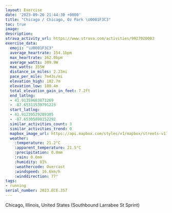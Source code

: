 ```yaml
---
layout: Exercise
date: '2023-09-26 21:44:30 +0000'
title: "Chicago / Chicago, Oz Park \U0001F3C3"
toc: true
image:
description:
strava_activity_url: https://www.strava.com/activities/9927020083
exercise_data:
  emoji: "\U0001F3C3"
  average_heartrate: 154.1bpm
  max_heartrate: 162.0bpm
  average_watts: 309.9W
  max_watts: 355W
  distance_in_miles: 2.23mi
  pace_per_mile: 7m43s/mi
  elevation_high: 182.7m
  elevation_low: 180.4m
  total_elevation_gain_in_feet: 7.2ft
  end_latlng:
  - 41.91359683871269
  - -87.65311530791223
  start_latlng:
  - 41.91239529289305
  - -87.65305898152292
  similar_activities_count: 3
  similar_activities_trend: 0
  mapbox_image_url: https://api.mapbox.com/styles/v1/mapbox/streets-v11/static/path-5+787af2-1.0(gmy~Fhw~uOeFDaHLsC%3FQAECC_%40%3FiDGuSEy%40IEK%40%40qBCaFA%7BBEa%40KGe%40%3FmCHiAHa%40%3F_%40FIDCL%3Fn%40Iv%40%3FdAELMLMDcA%3Fi%40E_%40%3Fo%40Rm%40H%5D%40%5BCKK%3FIFs%40%40_%40KmCAwECk%40%40oCBWBK%5Ca%40PGZB%60B%3F%7CAGz%40%40z%40EjVSjJIj%40%3FN%40DL%3FrBTni%40),pin-s-s+e5b22e(-87.65317,41.9146),pin-s-f+89ae00(-87.65109,41.91384)/auto/800x800?access_token=pk.eyJ1Ijoiam9zaGJlY2ttYW4iLCJhIjoiY205eWR2aDd1MWZ6djJrbXc4a3M0bWZleiJ9.XiG9OWkNcZk2QzjJbxLB4A
  weather:
    :temperature: 21.2°C
    :apparent_temperature: 21.5°C
    :precipitation: 0.0mm
    :rain: 0.0mm
    :humidity: 81%
    :weathercode: Overcast
    :windspeed: 16.6km/h
    :winddirection: 77°
tags:
- running
serial_number: 2023.ECE.357
---
```

Chicago, Illinois, United States (Southbound Larrabee St Sprint)

